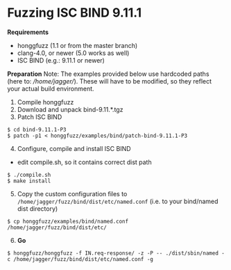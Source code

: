# Fuzzing ISC BIND 9.11.1 #

**Requirements**
  * honggfuzz (1.1 or from the master branch)
  * clang-4.0, or newer (5.0 works as well)
  * ISC BIND (e.g.: 9.11.1 or newer)

**Preparation**
Note: The examples provided below use hardcoded paths (here to: _/home/jagger/_). These will have to be modified, so they reflect your actual build environment.

1. Compile honggfuzz
2. Download and unpack bind-9.11.*.tgz
3. Patch ISC BIND
 ```
$ cd bind-9.11.1-P3
$ patch -p1 < honggfuzz/examples/bind/patch-bind-9.11.1-P3
 ```

4. Configure, compile and install ISC BIND
  * edit compile.sh, so it contains correct dist path
 ```
$ ./compile.sh
$ make install
 ```

5. Copy the custom configuration files to ```/home/jagger/fuzz/bind/dist/etc/named.conf``` (i.e. to your bind/named dist directory)
 ```
$ cp honggfuzz/examples/bind/named.conf /home/jagger/fuzz/bind/dist/etc/
 ```

6. **Go**
 ```
$ honggfuzz/honggfuzz -f IN.req-response/ -z -P -- ./dist/sbin/named -c /home/jagger/fuzz/bind/dist/etc/named.conf -g
 ```
